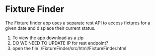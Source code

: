 # Fixture Finder

The Fixture finder app uses a separate rest API to access fixtures for a given date and displace their current status.

1. To view the app download as a zip
2. DO WE NEED TO UPDATE IP for rest endpoint?
3. open the file ./FixtureFinder/src/html/FixtureFinder.html


